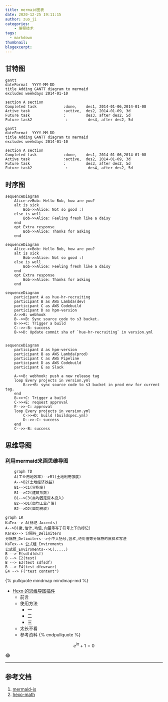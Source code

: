 ```yaml
---
title: mermaid图表
date: 2020-12-25 19:11:15
author: zuo_ji
categories:
    - 编程技术
tags:
  - markdown
thumbnail:
blogexcerpt:
---
```


## 甘特图
```
gantt
dateFormat  YYYY-MM-DD
title Adding GANTT diagram to mermaid
excludes weekdays 2014-01-10

section A section
Completed task            :done,    des1, 2014-01-06,2014-01-08
Active task               :active,  des2, 2014-01-09, 3d
Future task               :         des3, after des2, 5d
Future task2               :         des4, after des2, 5d
```

```mermaid
gantt
dateFormat  YYYY-MM-DD
title Adding GANTT diagram to mermaid
excludes weekdays 2014-01-10

section A section
Completed task            :done,    des1, 2014-01-06,2014-01-08
Active task               :active,  des2, 2014-01-09, 3d
Future task               :         des3, after des2, 5d
Future task2               :         des4, after des2, 5d
```
<!-- more -->
## 时序图
```
sequenceDiagram
    Alice->>Bob: Hello Bob, how are you?
    alt is sick
        Bob->>Alice: Not so good :(
    else is well
        Bob->>Alice: Feeling fresh like a daisy
    end
    opt Extra response
        Bob->>Alice: Thanks for asking
    end
```


```mermaid
sequenceDiagram
    Alice->>Bob: Hello Bob, how are you?
    alt is sick
        Bob->>Alice: Not so good :(
    else is well
        Bob->>Alice: Feeling fresh like a daisy
    end
    opt Extra response
        Bob->>Alice: Thanks for asking
    end
```
```mermaid
sequenceDiagram
    participant A as hue-hr-recruiting
    participant B as AWS Lambda(dev)
    participant C as AWS Codebuild
    participant D as hpm-version
    A->>B: webhook
    B-->>B: Sync source code to s3 bucket.
    B->>+C: Trigger a build
    C-->>-B: success
    B->>D: Update commit sha of `hue-hr-recruiting` in version.yml
   
```
```mermaid
sequenceDiagram
    participant A as hpm-version
    participant B as AWS Lambda(prod)
    participant C as AWS Pipeline
    participant D as AWS Codebuild
    participant E as Slack

    A->>B: webhook: push a new release tag
    loop Every projects in version.yml
        B->>+B: sync source code to s3 bucket in prod env for current tag.
    end   
    B->>+C: Trigger a build
    C->>+E: request approval
    E-->>-C: approval
    loop Every projects in version.yml
        C->>+D: build (buildspec.yml)
        D-->>-C: success
    end
    C-->>-B: success
```



## 思维导图
### 利用mermaid来画思维导图
```mermaid
	graph TD
	A(工业用地效率)-->B1(土地利用强度)
	A-->B2(土地经济效益)
	B1-->C1(容积率)
	B1-->C2(建筑系数)
	B1-->C3(亩均固定资本投入)
	B2-->D1(亩均工业产值)
	B2-->D2(亩均税收)
```

```mermaid
graph LR
KaTex--> A(标记 Accents)
A-->B(撇,估计,均值,向量等写于符号上下的标记)
KaTex--> 分隔符_Delimiters
分隔符_Delimiters-->小中大括号,竖杠,绝对值等分隔符的反斜杠写法
KaTex--> 公式组_Enviroments
公式组_Enviroments-->C(.....)
B --> E(sdfdfdsf)
B --> E2(test)
B --> E3(test sdfsdf)
B --> E4(test dfewrwer)
E4 --> F("test content")
```

{% pullquote mindmap mindmap-md %}
- [Hexo 的思维导图插件](https://hunterx.xyz/hexo-simple-mindmap-plugin-intro.html)
  - 前言
  - 使用方法
    - 一
    - 二
    - 三
  - 太长不看
  - 参考资料
{% endpullquote %}

```math
e^{i\pi} + 1 = 0
```

<!-- $$
f(x) = \int_{-\infty}^\infty \hat f(\xi)\,e^{2 \pi \xi x} \,d\xi
$$ -->

:joy:

---

<!-- <script>
alert("hello")
</script> -->


## 参考文档
1. [mermaid-js](https://mermaid-js.github.io/mermaid/#/sequenceDiagram)
2. [hexo-math](https://github.com/hexojs/hexo-math)